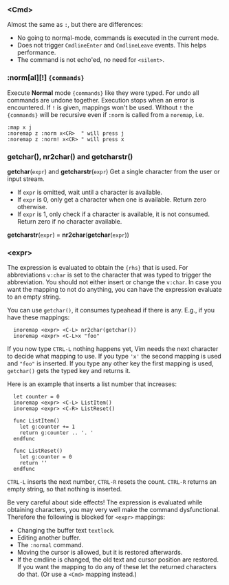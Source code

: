### \<Cmd\>
Almost the same as `:`, but there are differences:
- No going to normal-mode, commands is executed in the current mode.
- Does not trigger `CmdlineEnter` and `CmdlineLeave` events. This helps performance.
- The command is not echo'ed, no need for `<silent>`.
### :norm\[al]\[!] `{commands}`
Execute **Normal** mode `{commands}` like they were typed. For undo all commands are undone together. Execution stops when an error is encountered.
If `!` is given, mappings won't be used. Without `!` the `{commands}` will be recursive even if `:norm` is called from a `noremap`, i.e.
```VimScript
:map x j
:noremap z :norm x<CR>  " will press j
:noremap z :norm! x<CR> " will press x
```
### getchar(), nr2char() and getcharstr()
**getchar**(`expr`) and **getcharstr**(`expr`)
Get a single character from the user or input stream.
- If `expr` is omitted, wait until a character is available.
- If `expr` is 0, only get a character when one is available. Return zero otherwise.
- If `expr` is 1, only check if a character is available, it is not consumed.  Return zero if no character available.

**getcharstr**(`expr`) = **nr2char**(**getchar**(`expr`))
### \<expr\>
The expression is evaluated to obtain the `{rhs}` that is used.
For abbreviations `v:char` is set to the character that was typed to trigger the abbreviation. You should not either insert or change the `v:char`.
In case you want the mapping to not do anything, you can have the expression evaluate to an empty string.

You can use `getchar()`, it consumes typeahead if there is any. E.g., if you have these mappings:
```
  inoremap <expr> <C-L> nr2char(getchar())
  inoremap <expr> <C-L>x "foo"
```
If you now type `CTRL-L` nothing happens yet, Vim needs the next character to decide what mapping to use.  If you type `'x'` the second mapping is used and `"foo"` is inserted.  If you type any other key the first mapping is used, `getchar()` gets the typed key and returns it.

Here is an example that inserts a list number that increases:
  ```VimScript
	let counter = 0
	inoremap <expr> <C-L> ListItem()
	inoremap <expr> <C-R> ListReset()

	func ListItem()
	  let g:counter += 1
	  return g:counter .. '. '
	endfunc

	func ListReset()
	  let g:counter = 0
	  return ''
	endfunc
  ```

`CTRL-L` inserts the next number, `CTRL-R` resets the count. `CTRL-R` returns an empty string, so that nothing is inserted.

Be very careful about side effects!  The expression is evaluated while obtaining characters, you may very well make the command dysfunctional.
Therefore the following is blocked for `<expr>` mappings:
- Changing the buffer text `textlock`.
- Editing another buffer.
- The `:normal` command.
- Moving the cursor is allowed, but it is restored afterwards.
- If the cmdline is changed, the old text and cursor position are restored.
If you want the mapping to do any of these let the returned characters do that. (Or use a `<Cmd>` mapping instead.)
